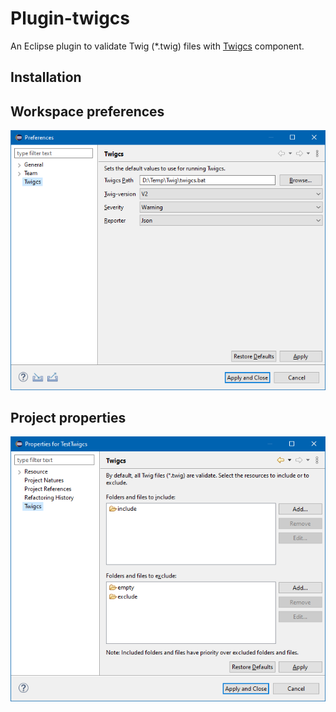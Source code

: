# Plugin-twigcs
An Eclipse plugin to validate Twig (*.twig) files with [Twigcs](https://github.com/friendsoftwig/twigcs) component.

## Installation
<TBD>

## Workspace preferences
![Alt  Workspace preferences](docs/preferences.png " Workspace preferences")
<TBD>

## Project properties
![Alt  Project properties](docs/properties.png " Project properties")
<TBD>

